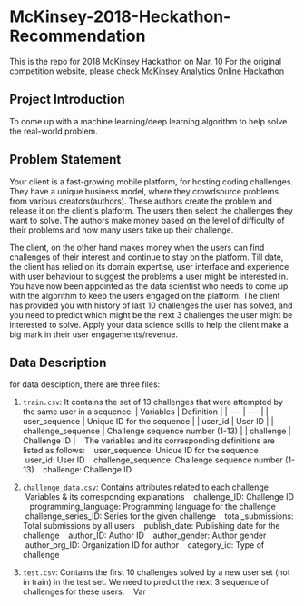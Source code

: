 # McKinsey-2018-Heckathon-Recommendation
This is the repo for 2018 McKinsey Hackathon on Mar. 10
For the original competition website, please check [McKinsey Analytics Online Hackathon](https://datahack.analyticsvidhya.com/contest/mckinsey-analytics-online-hackathon-recommendation/?utm_source=sendinblue&utm_campaign=McKinsey_Hackathon__Recommendation_Design_Go_live&utm_medium=email)

## Project Introduction
To come up with a machine learning/deep learning algorithm to help solve the real-world problem.

## Problem Statement
Your client is a fast-growing mobile platform, for hosting coding challenges. They have a unique business model, where they crowdsource problems from various creators(authors). These authors create the problem and release it on the client's platform. The users then select the challenges they want to solve. The authors make money based on the level of difficulty of their problems and how many users take up their challenge.
 
The client, on the other hand makes money when the users can find challenges of their interest and continue to stay on the platform. Till date, the client has relied on its domain expertise, user interface and experience with user behaviour to suggest the problems a user might be interested in. You have now been appointed as the data scientist who needs to come up with the algorithm to keep the users engaged on the platform.
The client has provided you with history of last 10 challenges the user has solved, and you need to predict which might be the next 3 challenges the user might be interested to solve. Apply your data science skills to help the client make a big mark in their user engagements/revenue.

## Data Description
for data desciption, there are three files:
 1. ```train.csv```:  It contains the set of 13 challenges that were attempted by the same user in a sequence.
| Variables | Definition |
| --- | --- |
| user_sequence | Unique ID for the sequence |
| user_id | User ID |
| challenge_sequence | Challenge sequence number (1-13) |
| challenge | Challenge ID |
    The variables and its corresponding definitions are listed as follows:
    user_sequence: Unique ID for the sequence
    user_id: User ID
    challenge_sequence: Challenge sequence number (1-13)
    challenge: Challenge ID
    
 2. ```challenge_data.csv```: Contains attributes related to each challenge
    Variables & its corresponding explanations
    challenge_ID: Challenge ID
    programming_language: Programming language for the challenge
    challenge_series_ID: Series for the given challenge
    total_submissions: Total submissions by all users
    publish_date: Publishing date for the challenge
    author_ID: Author ID
    author_gender: Author gender
    author_org_ID: Organization ID for author
    category_id: Type of challenge
    
 3. ```test.csv```: Contains the first 10 challenges solved by a new user set (not in train) in the test set. We need to predict the next 3 sequence of challenges for these users.
    Var
